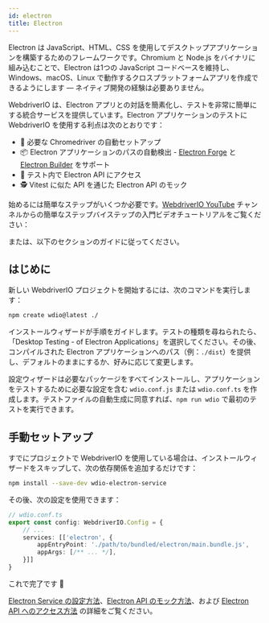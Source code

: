 ```yaml
---
id: electron
title: Electron
---
```


Electron は JavaScript、HTML、CSS を使用してデスクトップアプリケーションを構築するためのフレームワークです。Chromium と Node.js をバイナリに組み込むことで、Electron は1つの JavaScript コードベースを維持し、Windows、macOS、Linux で動作するクロスプラットフォームアプリを作成できるようにします — ネイティブ開発の経験は必要ありません。

WebdriverIO は、Electron アプリとの対話を簡素化し、テストを非常に簡単にする統合サービスを提供しています。Electron アプリケーションのテストに WebdriverIO を使用する利点は次のとおりです：

- 🚗 必要な Chromedriver の自動セットアップ
- 📦 Electron アプリケーションのパスの自動検出 - [Electron Forge](https://www.electronforge.io/) と [Electron Builder](https://www.electron.build/) をサポート
- 🧩 テスト内で Electron API にアクセス
- 🕵️ Vitest に似た API を通じた Electron API のモック

始めるには簡単なステップがいくつか必要です。[WebdriverIO YouTube](https://www.youtube.com/@webdriverio) チャンネルからの簡単なステップバイステップの入門ビデオチュートリアルをご覧ください：

<LiteYouTubeEmbed
    id="iQNxTdWedk0"
    title="Getting Started with ElectronJS Testing in WebdriverIO"
/>

または、以下のセクションのガイドに従ってください。

## はじめに

新しい WebdriverIO プロジェクトを開始するには、次のコマンドを実行します：

```sh
npm create wdio@latest ./
```

インストールウィザードが手順をガイドします。テストの種類を尋ねられたら、「Desktop Testing - of Electron Applications」を選択してください。その後、コンパイルされた Electron アプリケーションへのパス（例：`./dist`）を提供し、デフォルトのままにするか、好みに応じて変更します。

設定ウィザードは必要なパッケージをすべてインストールし、アプリケーションをテストするために必要な設定を含む `wdio.conf.js` または `wdio.conf.ts` を作成します。テストファイルの自動生成に同意すれば、`npm run wdio` で最初のテストを実行できます。

## 手動セットアップ

すでにプロジェクトで WebdriverIO を使用している場合は、インストールウィザードをスキップして、次の依存関係を追加するだけです：

```sh
npm install --save-dev wdio-electron-service
```

その後、次の設定を使用できます：

```ts
// wdio.conf.ts
export const config: WebdriverIO.Config = {
    // ...
    services: [['electron', {
        appEntryPoint: './path/to/bundled/electron/main.bundle.js',
        appArgs: [/** ... */],
    }]]
}
```

これで完了です 🎉

[Electron Service の設定方法](/docs/desktop-testing/electron/configuration)、[Electron API のモック方法](/docs/desktop-testing/electron/mocking)、および [Electron API へのアクセス方法](/docs/desktop-testing/electron/api) の詳細をご覧ください。